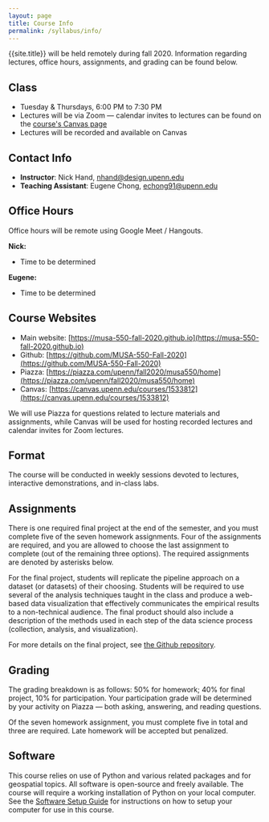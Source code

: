 ```yaml
---
layout: page
title: Course Info
permalink: /syllabus/info/
---
```


{{site.title}} will be held remotely during fall 2020. Information regarding
lectures, office hours, assignments, and grading can be found below.

## Class

- Tuesday & Thursdays, 6:00 PM to 7:30 PM
- Lectures will be via Zoom — calendar invites to lectures can be found on the
  [course's Canvas page](https://canvas.upenn.edu/courses/1533812)
- Lectures will be recorded and available on Canvas

## Contact Info

- **Instructor**: Nick Hand, nhand@design.upenn.edu
- **Teaching Assistant**: Eugene Chong, echong91@upenn.edu

## Office Hours

Office hours will be remote using Google Meet / Hangouts.

**Nick:**

- Time to be determined

**Eugene:**

- Time to be determined

## Course Websites

- Main website: [https://musa-550-fall-2020.github.io](https://musa-550-fall-2020.github.io)
- Github: [https://github.com/MUSA-550-Fall-2020](https://github.com/MUSA-550-Fall-2020)
- Piazza: [https://piazza.com/upenn/fall2020/musa550/home](https://piazza.com/upenn/fall2020/musa550/home)
- Canvas: [https://canvas.upenn.edu/courses/1533812](https://canvas.upenn.edu/courses/1533812)

We will use Piazza for questions related to lecture materials and assignments, while Canvas will be used for
hosting recorded lectures and calendar invites for Zoom lectures.

## Format

The course will be conducted in weekly sessions devoted to lectures, interactive
demonstrations, and in-class labs.

## Assignments

There is one required final project at the end of the semester, and you must
complete five of the seven homework assignments. Four of the assignments are
required, and you are allowed to choose the last assignment to complete (out of
the remaining three options). The required assignments are denoted by asterisks
below.

For the final project, students will replicate the pipeline approach on a
dataset (or datasets) of their choosing. Students will be required to use
several of the analysis techniques taught in the class and produce a web-based
data visualization that effectively communicates the empirical results to a
non-technical audience. The final product should also include a description of
the methods used in each step of the data science process (collection, analysis,
and visualization).

For more details on the final project, see [the Github
repository](https://github.com/MUSA-550-Fall-2020/final-project).

## Grading

The grading breakdown is as follows: 50% for homework; 40% for final project,
10% for participation. Your participation grade will be determined
by your activity on Piazza — both asking, answering, and reading
questions.

Of the seven homework assignment, you must complete five in total and three are
required. Late homework will be accepted but penalized.

## Software

This course relies on use of Python and various related packages and for
geospatial topics. All software is open-source and freely available. The course
will require a working installation of Python on your local computer. See the
[Software Setup Guide](/setup) for instructions on how to setup your computer
for use in this course.
